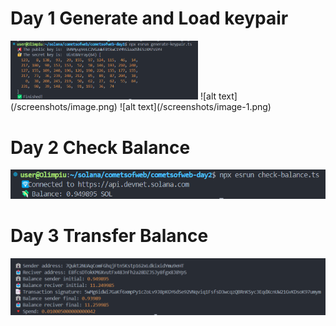 # Day 1 Generate and Load keypair
<img src="/screenshots/image.png" width="300">
![alt text](/screenshots/image.png)
![alt text](/screenshots/image-1.png)

# Day 2 Check Balance
![alt text](/screenshots/image-2.png)

# Day 3 Transfer Balance
![alt text](/screenshots/image-3.png)

